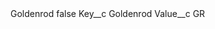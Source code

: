 <?xml version="1.0" encoding="UTF-8"?>
<CustomMetadata xmlns="http://soap.sforce.com/2006/04/metadata" xmlns:xsi="http://www.w3.org/2001/XMLSchema-instance" xmlns:xsd="http://www.w3.org/2001/XMLSchema">
    <label>Goldenrod</label>
    <protected>false</protected>
    <values>
        <field>Key__c</field>
        <value xsi:type="xsd:string">Goldenrod</value>
    </values>
    <values>
        <field>Value__c</field>
        <value xsi:type="xsd:string">GR</value>
    </values>
</CustomMetadata>
